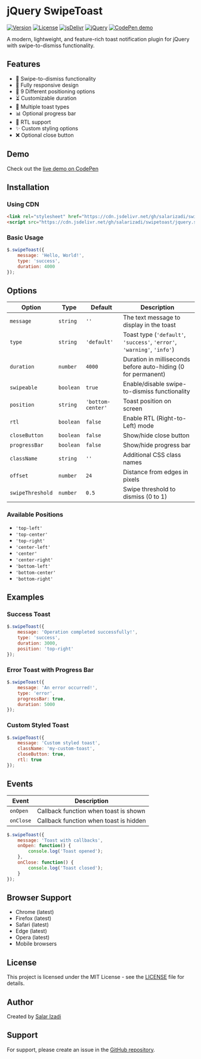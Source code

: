 # jQuery SwipeToast

[![Version](https://img.shields.io/badge/version-1.0.0-blue.svg)](https://github.com/salarizadi/swipetoast)
[![License](https://img.shields.io/badge/license-MIT-green.svg)](https://github.com/salarizadi/swipetoast/blob/main/LICENSE)
[![jsDelivr](https://data.jsdelivr.com/v1/package/gh/salarizadi/swipetoast/badge)](https://www.jsdelivr.com/package/gh/salarizadi/swipetoast)
[![jQuery](https://img.shields.io/badge/jquery-%3E%3D%203.0.0-yellow.svg)](https://jquery.com/)
[![CodePen demo](https://img.shields.io/badge/CodePen-demo-blue.svg)](https://codepen.io/salariz/pen/NPWYPxN)

A modern, lightweight, and feature-rich toast notification plugin for jQuery with swipe-to-dismiss functionality.

## Features

- 🔄 Swipe-to-dismiss functionality
- 📱 Fully responsive design
- 🎯 9 Different positioning options
- ⏳ Customizable duration
- 🎨 Multiple toast types
- 📊 Optional progress bar
- 🔄 RTL support
- ✨ Custom styling options
- ❌ Optional close button

## Demo

Check out the [live demo on CodePen](https://codepen.io/salariz/pen/NPWYPxN)

## Installation

### Using CDN

```html
<link rel="stylesheet" href="https://cdn.jsdelivr.net/gh/salarizadi/swipetoast/jquery.swipetoast.min.css">
<script src="https://cdn.jsdelivr.net/gh/salarizadi/swipetoast/jquery.swipetoast.min.js"></script>
```

### Basic Usage

```javascript
$.swipeToast({
    message: 'Hello, World!',
    type: 'success',
    duration: 4000
});
```

## Options

| Option | Type | Default | Description |
|--------|------|---------|-------------|
| `message` | `string` | `''` | The text message to display in the toast |
| `type` | `string` | `'default'` | Toast type (`'default'`, `'success'`, `'error'`, `'warning'`, `'info'`) |
| `duration` | `number` | `4000` | Duration in milliseconds before auto-hiding (0 for permanent) |
| `swipeable` | `boolean` | `true` | Enable/disable swipe-to-dismiss functionality |
| `position` | `string` | `'bottom-center'` | Toast position on screen |
| `rtl` | `boolean` | `false` | Enable RTL (Right-to-Left) mode |
| `closeButton` | `boolean` | `false` | Show/hide close button |
| `progressBar` | `boolean` | `false` | Show/hide progress bar |
| `className` | `string` | `''` | Additional CSS class names |
| `offset` | `number` | `24` | Distance from edges in pixels |
| `swipeThreshold` | `number` | `0.5` | Swipe threshold to dismiss (0 to 1) |

### Available Positions

- `'top-left'`
- `'top-center'`
- `'top-right'`
- `'center-left'`
- `'center'`
- `'center-right'`
- `'bottom-left'`
- `'bottom-center'`
- `'bottom-right'`

## Examples

### Success Toast
```javascript
$.swipeToast({
    message: 'Operation completed successfully!',
    type: 'success',
    duration: 3000,
    position: 'top-right'
});
```

### Error Toast with Progress Bar
```javascript
$.swipeToast({
    message: 'An error occurred!',
    type: 'error',
    progressBar: true,
    duration: 5000
});
```

### Custom Styled Toast
```javascript
$.swipeToast({
    message: 'Custom styled toast',
    className: 'my-custom-toast',
    closeButton: true,
    rtl: true
});
```

## Events

| Event | Description |
|-------|-------------|
| `onOpen` | Callback function when toast is shown |
| `onClose` | Callback function when toast is hidden |

```javascript
$.swipeToast({
    message: 'Toast with callbacks',
    onOpen: function() {
        console.log('Toast opened');
    },
    onClose: function() {
        console.log('Toast closed');
    }
});
```

## Browser Support

- Chrome (latest)
- Firefox (latest)
- Safari (latest)
- Edge (latest)
- Opera (latest)
- Mobile browsers

## License

This project is licensed under the MIT License - see the [LICENSE](LICENSE) file for details.

## Author

Created by [Salar Izadi](https://salarizadi.ir)

## Support

For support, please create an issue in the [GitHub repository](https://github.com/salarizadi/swipetoast/issues).

